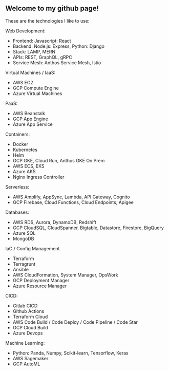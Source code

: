 ## Welcome to my github page!

These are the technologies I like to use:

Web Development:
- Frontend: Javascript: React
- Backend: Node.js: Express, Python: Django
- Stack: LAMP, MERN
- APIs: REST, GraphQL, gRPC
- Service Mesh: Anthos Service Mesh, Istio

Virtual Machines / IaaS:
- AWS EC2
- GCP Compute Engine
- Azure Virtual Machines

PaaS:
- AWS Beanstalk
- GCP App Engine
- Azure App Service

Containers:
- Docker
- Kubernetes
- Helm
- GCP GKE, Cloud Run, Anthos GKE On Prem
- AWS ECS, EKS
- Azure AKS
- Nginx Ingress Controller

Serverless:
- AWS Amplify, AppSync, Lambda, API Gateway, Cognito 
- GCP Firebase, Cloud Functions, Cloud Endpoints, Apigee

Databases:
- AWS RDS, Aurora, DynamoDB, Redshift
- GCP CloudSQL, CloudSpanner, Bigtable, Datastore, Firestore, BigQuery
- Azure SQL
- MongoDB

IaC / Config Management
- Terraform
- Terragrunt
- Ansible
- AWS CloudFormation, System Manager, OpsWork
- GCP Deployment Manager
- Azure Resource Manager

CICD:
- Gitlab CICD
- Github Actions
- Terraform Cloud
- AWS Code Build / Code Deploy / Code Pipeline / Code Star
- GCP Cloud Build
- Azure Devops

Machine Learning:
- Python: Panda, Numpy, Scikit-learn, Tensorflow, Keras
- AWS Sagemaker
- GCP AutoML
